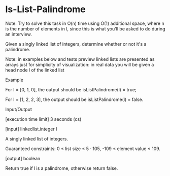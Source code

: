 # Is-List-Palindrome

Note: Try to solve this task in O(n) time using O(1) additional space, where n is the number of elements in l, since this is what you'll be asked to do during an interview.

Given a singly linked list of integers, determine whether or not it's a palindrome.

Note: in examples below and tests preview linked lists are presented as arrays just for simplicity of visualization: in real data you will be given a head node l of the linked list

Example

For l = [0, 1, 0], the output should be
isListPalindrome(l) = true;

For l = [1, 2, 2, 3], the output should be
isListPalindrome(l) = false.

Input/Output

[execution time limit] 3 seconds (cs)

[input] linkedlist.integer l

A singly linked list of integers.

Guaranteed constraints:
0 ≤ list size ≤ 5 · 105,
-109 ≤ element value ≤ 109.

[output] boolean

Return true if l is a palindrome, otherwise return false.
